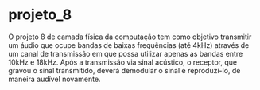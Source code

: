 # projeto_8

O projeto 8 de camada física da computação tem como objetivo transmitir um áudio que ocupe bandas de baixas frequências (até 4kHz) através de um
canal de transmissão em que possa utilizar apenas as bandas entre 10kHz e 18kHz. Após a transmissão via sinal
acústico, o receptor, que gravou o sinal transmitido, deverá demodular o sinal e reproduzi-lo, de maneira audível
novamente. 
